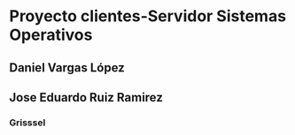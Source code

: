 # Proyecto clientes-Servidor Sistemas Operativos

## Daniel Vargas López
## Jose Eduardo Ruiz Ramirez
### Grisssel
